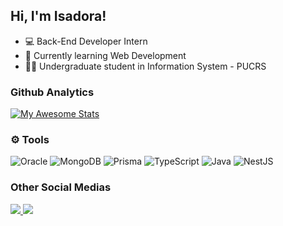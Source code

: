 
## Hi, I'm Isadora!

- 💻 Back-End Developer Intern
- 💬 Currently learning Web Development
- 👩‍💻 Undergraduate student in Information System - PUCRS

  


### Github Analytics
<div> 

[![My Awesome Stats](https://awesome-github-stats.azurewebsites.net/user-stats/IsaFGuerra?cardType=github&preferLogin=true)](https://git.io/awesome-stats-card)

</div>

### ⚙️ Tools
![Oracle](https://img.shields.io/badge/Oracle-F80000?style=for-the-badge&logo=oracle&logoColor=white)
![MongoDB](https://img.shields.io/badge/MongoDB-%234ea94b.svg?style=for-the-badge&logo=mongodb&logoColor=white)
![Prisma](https://img.shields.io/badge/Prisma-3982CE?style=for-the-badge&logo=Prisma&logoColor=white)
![TypeScript](https://img.shields.io/badge/typescript-%23007ACC.svg?style=for-the-badge&logo=typescript&logoColor=white)
![Java](https://img.shields.io/badge/java-%23ED8B00.svg?style=for-the-badge&logo=openjdk&logoColor=white)
![NestJS](https://img.shields.io/badge/nestjs-%23E0234E.svg?style=for-the-badge&logo=nestjs&logoColor=white)


### Other Social Medias
<a href="https://www.linkedin.com/in/isadora-ferreira-guerra-648b25239/">
  <img src="https://img.shields.io/badge/linkedin-%230077B5.svg?style=for-the-badge&logo=linkedin&logoColor=white"/>
<a>
  <a>
<img src="https://img.shields.io/badge/Gmail-D14836?style=for-the-badge&logo=gmail&logoColor=white">
<a>
